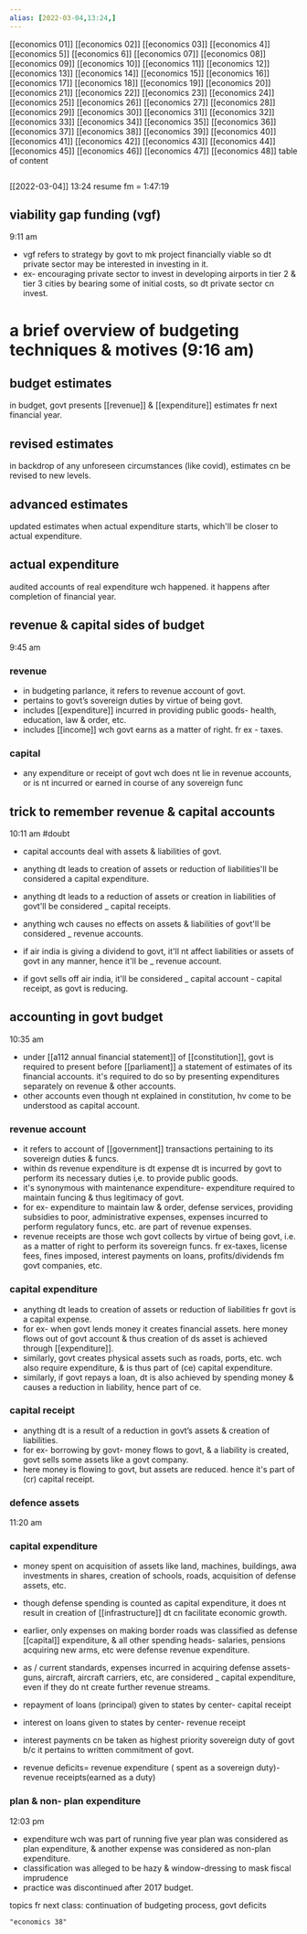```yaml
---
alias: [2022-03-04,13:24,]
---
```

[[economics 01]] [[economics 02]] [[economics 03]] [[economics 4]] [[economics 5]] [[economics 6]] [[economics 07]] [[economics 08]] [[economics 09]] [[economics 10]]
[[economics 11]] [[economics 12]] [[economics 13]] [[economics 14]] [[economics 15]] [[economics 16]] [[economics 17]] [[economics 18]] [[economics 19]] [[economics 20]]
[[economics 21]] [[economics 22]] [[economics 23]] [[economics 24]] [[economics 25]] [[economics 26]] [[economics 27]] [[economics 28]] [[economics 29]] [[economics 30]]
[[economics 31]] [[economics 32]] [[economics 33]] [[economics 34]] [[economics 35]] [[economics 36]] [[economics 37]] [[economics 38]] [[economics 39]] [[economics 40]]
[[economics 41]] [[economics 42]] [[economics 43]] [[economics 44]] [[economics 45]] [[economics 46]] [[economics 47]] [[economics 48]]
table of content
```toc
```

[[2022-03-04]] 13:24
resume fm = 1:47:19
## viability gap funding (vgf)
9:11 am
- vgf refers to strategy by govt to mk project financially viable so dt private sector may be interested in investing in it.
- ex- encouraging private sector to invest in developing airports in tier 2 & tier 3 cities by bearing some of initial costs, so dt private sector cn invest.

# a brief overview of budgeting techniques & motives (9:16 am)

## budget estimates
in budget, govt presents [[revenue]] & [[expenditure]] estimates fr next financial year.

## revised estimates
in backdrop of any unforeseen circumstances (like covid), estimates cn be revised to new levels.

## advanced estimates
updated estimates when actual expenditure starts, which'll be closer to actual expenditure.

## actual expenditure
audited accounts of real expenditure wch happened. it happens after completion of financial year.

## revenue & capital sides of budget
9:45 am
### revenue
- in budgeting parlance, it refers to revenue account of govt.
- pertains to govt’s sovereign duties by virtue of being govt.
- includes [[expenditure]] incurred in providing public goods- health, education, law & order, etc.
- includes [[income]] wch govt earns as a matter of right. fr ex - taxes.

### capital
- any expenditure or receipt of govt wch does nt lie in revenue accounts, or is nt incurred or earned in course of any sovereign func

## trick to remember revenue & capital accounts
10:11 am
#doubt 
- capital accounts deal with assets & liabilities of govt.
- anything dt leads to creation of assets or reduction of liabilities'll be considered a capital expenditure.
- anything dt leads to a reduction of assets or creation in liabilities of govt'll be considered _ capital receipts.
- anything wch causes no effects on assets & liabilities of govt'll be considered _ revenue accounts.

- if air india is giving a dividend to govt, it'll nt affect liabilities or assets of govt in any manner, hence it'll be _ revenue account.
- if govt sells off air india, it'll be considered _ capital account - capital receipt, as govt is reducing.

## accounting in govt budget
10:35 am
- under [[a112 annual financial statement]] of [[constitution]], govt is required to present before [[parliament]] a statement of estimates of its financial accounts. it's required to do so by presenting expenditures separately on revenue & other accounts.
- other accounts even though nt explained in constitution, hv come to be understood as capital account.

### revenue account
- it refers to account of [[government]] transactions pertaining to its sovereign duties & funcs.
- within ds revenue expenditure is dt expense dt is incurred by govt to perform its necessary duties i,e. to provide public goods.
- it's synonymous with maintenance expenditure- expenditure required to maintain funcing & thus legitimacy of govt.
- for ex- expenditure to maintain law & order, defense services, providing subsidies to poor, administrative expenses, expenses incurred to perform regulatory funcs, etc. are part of revenue expenses.
- revenue receipts are those wch govt collects by virtue of being govt, i.e. as a matter of right to perform its sovereign funcs. fr ex-taxes, license fees, fines imposed, interest payments on loans, profits/dividends fm govt companies, etc.

### capital expenditure
- anything dt leads to creation of assets or reduction of liabilities fr govt is a capital expense.
- for ex- when govt lends money it creates financial assets. here money flows out of govt account & thus creation of ds asset is achieved through [[expenditure]].
- similarly, govt creates physical assets such as roads, ports, etc. wch also require expenditure, & is thus part of (ce) capital expenditure.
- similarly, if govt repays a loan, dt is also achieved by spending money & causes a reduction in liability, hence part of ce.

### capital receipt
- anything dt is a result of a reduction in govt’s assets & creation of liabilities.
- for ex- borrowing by govt- money flows to govt, & a liability is created, govt sells some assets like a govt company.
- here money is flowing to govt, but assets are reduced. hence it's part of (cr) capital receipt.

### defence assets
11:20 am

### capital expenditure
- money spent on acquisition of assets like land, machines, buildings, awa investments in shares, creation of schools, roads, acquisition of defense assets, etc.
- though defense spending is counted as capital expenditure, it does nt result in creation of [[infrastructure]] dt cn facilitate economic growth.

- earlier, only expenses on making border roads was classified as defense [[capital]] expenditure, & all other spending heads- salaries, pensions acquiring new arms, etc were defense revenue expenditure.

- as / current standards, expenses incurred in acquiring defense assets- guns, aircraft, aircraft carriers, etc, are considered _ capital expenditure, even if they do nt create further revenue streams.

- repayment of loans (principal) given to states by center- capital receipt
- interest on loans given to states by center- revenue receipt
- interest payments cn be taken as highest priority sovereign duty of govt b/c it pertains to written commitment of govt.
- revenue deficits= revenue expenditure ( spent as a sovereign duty)- revenue receipts(earned as a duty)

### plan & non- plan expenditure
12:03 pm
- expenditure wch was part of running five year plan was considered as plan expenditure, & another expense was considered as non-plan expenditure.
- classification was alleged to be hazy & window-dressing to mask fiscal imprudence
- practice was discontinued after 2017 budget.

topics fr next class: continuation of budgeting process, govt deficits
```query
"economics 38"
```